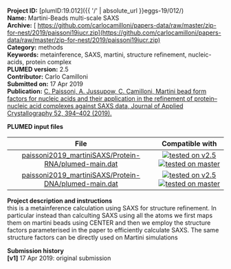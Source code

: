 **Project ID:** [plumID:19.012]({{ '/' | absolute_url }}eggs-19/012/)  
**Name:**  Martini-Beads multi-scale SAXS  
**Archive:** [ https://github.com/carlocamilloni/papers-data/raw/master/zip-for-nest/2019/paissoni19iucr.zip](https://github.com/carlocamilloni/papers-data/raw/master/zip-for-nest/2019/paissoni19iucr.zip)  
**Category:**  methods  
**Keywords:**  metainference, SAXS, martini, structure refinement, nucleic-acids, protein complex  
**PLUMED version:**  2.5  
**Contributor:**  Carlo Camilloni  
**Submitted on:** 17 Apr 2019  
**Publication:** [C. Paissoni, A. Jussupow, C. Camilloni, Martini bead form factors for nucleic acids and their application in the refinement of protein–nucleic acid complexes against SAXS data, Journal of Applied Crystallography 52, 394–402 (2019).](http://dx.doi.org/10.1107/S1600576719002450)  
  
**PLUMED input files**  
  
| File     | Compatible with |  
|:--------:|:--------:|  
| [paissoni2019_martiniSAXS/Protein-RNA/plumed-main.dat](./data/paissoni2019_martiniSAXS/Protein-RNA/plumed-main.dat.md) |  [![tested on v2.5](https://img.shields.io/badge/v2.5-passing-green.svg)](data/paissoni2019_martiniSAXS/Protein-RNA/plumed-main.dat.plumed.stderr) [![tested on master](https://img.shields.io/badge/master-passing-green.svg)](data/paissoni2019_martiniSAXS/Protein-RNA/plumed-main.dat.plumed_master.stderr) |  
| [paissoni2019_martiniSAXS/Protein-DNA/plumed-main.dat](./data/paissoni2019_martiniSAXS/Protein-DNA/plumed-main.dat.md) |  [![tested on v2.5](https://img.shields.io/badge/v2.5-passing-green.svg)](data/paissoni2019_martiniSAXS/Protein-DNA/plumed-main.dat.plumed.stderr) [![tested on master](https://img.shields.io/badge/master-passing-green.svg)](data/paissoni2019_martiniSAXS/Protein-DNA/plumed-main.dat.plumed_master.stderr) |  
  
**Project description and instructions**  
this is a metainference calculation using SAXS for structure refinement. In particular instead than  calculting SAXS using all the atoms we first maps them on martini beads using CENTER and then we  employ the structure factors parameterised in the paper to efficiently calculate SAXS. The same structure factors can be directly used on Martini simulations

  
**Submission history**  
**[v1]** 17 Apr 2019: original submission  
